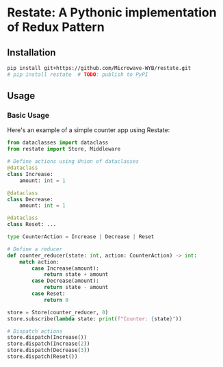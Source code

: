 # Restate: A Pythonic implementation of Redux Pattern

## Installation

```bash
pip install git+https://github.com/Microwave-WYB/restate.git
# pip install restate  # TODO: publish to PyPI
```

## Usage

### Basic Usage

Here's an example of a simple counter app using Restate:

```python
from dataclasses import dataclass
from restate import Store, Middleware

# Define actions using Union of dataclasses
@dataclass
class Increase:
    amount: int = 1

@dataclass
class Decrease:
    amount: int = 1

@dataclass
class Reset: ...

type CounterAction = Increase | Decrease | Reset

# Define a reducer
def counter_reducer(state: int, action: CounterAction) -> int:
    match action:
        case Increase(amount):
            return state + amount
        case Decrease(amount):
            return state - amount
        case Reset:
            return 0

store = Store(counter_reducer, 0)
store.subscribe(lambda state: print(f"Counter: {state}"))

# Dispatch actions
store.dispatch(Increase())
store.dispatch(Increase(2))
store.dispatch(Decrease(3))
store.dispatch(Reset())
```
